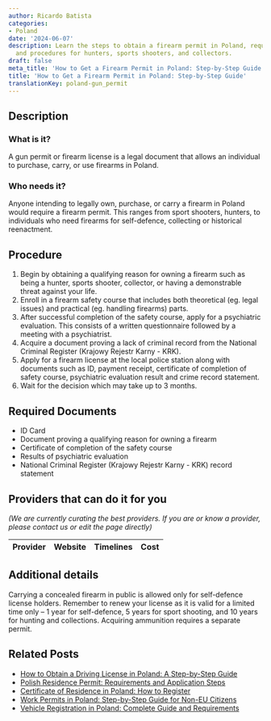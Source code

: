 ```yaml
---
author: Ricardo Batista
categories:
- Poland
date: '2024-06-07'
description: Learn the steps to obtain a firearm permit in Poland, required documents,
  and procedures for hunters, sports shooters, and collectors.
draft: false
meta_title: 'How to Get a Firearm Permit in Poland: Step-by-Step Guide'
title: 'How to Get a Firearm Permit in Poland: Step-by-Step Guide'
translationKey: poland-gun_permit
---
```


## Description
### What is it?
A gun permit or firearm license is a legal document that allows an individual to purchase, carry, or use firearms in Poland. 

### Who needs it?
Anyone intending to legally own, purchase, or carry a firearm in Poland would require a firearm permit. This ranges from sport shooters, hunters, to individuals who need firearms for self-defence, collecting or historical reenactment.

## Procedure
1. Begin by obtaining a qualifying reason for owning a firearm such as being a hunter, sports shooter, collector, or having a demonstrable threat against your life.
2. Enroll in a firearm safety course that includes both theoretical (eg. legal issues) and practical (eg. handling firearms) parts.
3. After successful completion of the safety course, apply for a psychiatric evaluation. This consists of a written questionnaire followed by a meeting with a psychiatrist.
4. Acquire a document proving a lack of criminal record from the National Criminal Register (Krajowy Rejestr Karny - KRK).
5. Apply for a firearm license at the local police station along with documents such as ID, payment receipt, certificate of completion of safety course, psychiatric evaluation result and crime record statement.
6. Wait for the decision which may take up to 3 months.

## Required Documents
- ID Card
- Document proving a qualifying reason for owning a firearm
- Certificate of completion of the safety course
- Results of psychiatric evaluation
- National Criminal Register (Krajowy Rejestr Karny - KRK) record statement 

## Providers that can do it for you

_(We are currently curating the best providers. If you are or know a provider, please contact us or edit the page directly)_

| Provider        |     Website     |     Timelines    |       Cost      |
| --------------- | --------------- |  :-------------: | :-------------: |

## Additional details
Carrying a concealed firearm in public is allowed only for self-defence license holders.
Remember to renew your license as it is valid for a limited time only – 1 year for self-defence, 5 years for sport shooting, and 10 years for hunting and collections. Acquiring ammunition requires a separate permit.


## Related Posts

- [How to Obtain a Driving License in Poland: A Step-by-Step Guide](https://tramitit.com/guides/poland/driving_license/)
- [Polish Residence Permit: Requirements and Application Steps](https://tramitit.com/guides/poland/residence_permit/)
- [Certificate of Residence in Poland: How to Register](https://tramitit.com/guides/poland/certificate_of_registration_of_residence/)
- [Work Permits in Poland: Step-by-Step Guide for Non-EU Citizens](https://tramitit.com/guides/poland/work_permit_for_foreigners/)
- [Vehicle Registration in Poland: Complete Guide and Requirements](https://tramitit.com/guides/poland/vehicle_registration/)